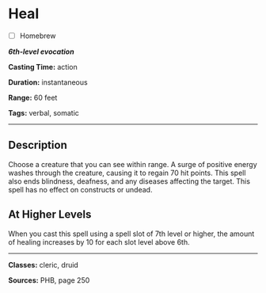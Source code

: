 # Heal

- [ ] Homebrew

***6th-level evocation***

**Casting Time:** action

**Duration:** instantaneous

**Range:** 60 feet

**Tags:** verbal, somatic

---

## Description
Choose a creature that you can see within range. A surge of positive energy washes through the creature, causing it to regain 70 hit points. This spell also ends blindness, deafness, and any diseases affecting the target. This spell has no effect on constructs or undead.

## At Higher Levels
When you cast this spell using a spell slot of 7th level or higher, the amount of healing increases by 10 for each slot level above 6th.

---

**Classes:** cleric, druid

**Sources:** PHB, page 250
